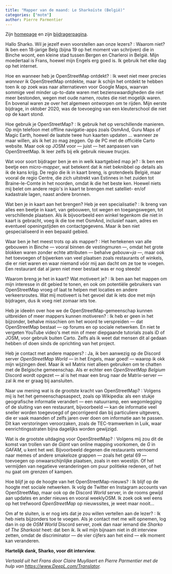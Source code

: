 ```yaml
---
title: "Mapper van de maand: Le Sharkoïste (België)"
categories: ["motm"]
author: Pierre Parmentier
---
```


Zijn [homepage](https://www.openstreetmap.org/user/LeSharkoiste) en zijn [bijdragerpagina](https://hdyc.neis-one.org/?LeSharkoiste).

Hallo Sharko. Wil je jezelf even voorstellen aan onze lezers?
: Waarom niet? Ik ben een 18-jarige Belg (bijna 19 op het moment van schrijven) die in Binche woont, een kleine stad tussen Bergen en Charleroi in België. Mijn moedertaal is Frans, hoewel mijn Engels erg goed is. Ik gebruik het elke dag op het internet.

Hoe en wanneer heb je OpenStreetMap ontdekt?
: Ik weet niet meer precies *wanneer* ik OpenStreetMap ontdekte, maar ik schijn het ontdekt te hebben toen ik op zoek was naar alternatieven voor Google Maps, waarvan sommige veel minder up-to-date waren met bezienswaardigheden die niet meer bestonden, wegen met oude namen, routes die niet mogelijk waren. En bovenal waren ze over het algemeen ontworpen om te rijden. Mijn eerste bijdrage, in oktober 2020, was de toevoeging van een kleuterschool die niet op de kaart stond.

Hoe gebruik je OpenStreetMap?
: Ik gebruik het op verschillende manieren. Op mijn telefoon met offline navigatie-apps zoals OsmAnd, Guru Maps of Magic Earth, hoewel de laatste twee hun kaarten updaten ... wanneer ze maar willen, als ik het zo mag zeggen. Op de PC met de officiële Carto website. Maar ook op JOSM voor — juist — het aanpassen van OpenStreetMap. Ik leer zelfs bij elk gebruik nieuwe *trucjes*.

Wat voor soort bijdrager ben je en in welk kaartgebied map je?
: Ik ben een beetje een *micro-mapper*, wat betekent dat ik niet beknibbel op details als ik de kans krijg. De regio die ik in kaart breng, is grotendeels België, maar vooral de regio Centre, die zich uitstrekt van Estinnes in het zuiden tot Braine-le-Comte in het noorden, omdat ik die het beste ken. Hoewel niets mij belet om andere regio's in kaart te brengen met satelliet- en/of kadastrale lagen, naast andere bronnen.

Wat ben je in kaart aan het brengen? Heb je een specialisatie?
: Ik breng van alles een beetje in kaart, van gebouwen, tot wegen en toegangswegen, tot verschillende plaatsen. Als ik bijvoorbeeld een winkel tegenkom die niet in kaart is gebracht, voeg ik die toe met OsmAnd, inclusief naam, adres en eventueel openingstijden en contactgegevens. Maar ik ben niet gespecialiseerd in een bepaald gebied.

Waar ben je het meest trots op als mapper?
: Het hertekenen van alle gebouwen in Binche — vooral binnen de vestingmuren —, omdat het grote blokken waren zonder echte attributen — behalve *gebouw=ja* —, maar ook het toevoegen of bijwerken van veel plaatsen zoals restaurants of winkels, die er niet waren en waar niemand vóór mij aan dacht om ze toe te voegen. Een restaurant dat al jaren niet meer bestaat was er nog steeds!

Waarom breng je het in kaart? Wat motiveert je?
: Ik ben aan het mappen om mijn interesse in dit gebied te tonen, en ook om potentiële gebruikers van OpenStreetMap vroeg of laat te helpen met locaties en andere verkeersroutes. Wat mij motiveert is het gevoel dat ik iets doe met mijn bijdragen, dus ik voeg niet zomaar iets toe.

Heb je ideeën over hoe we de OpenStreetMap-gemeenschap kunnen uitbreiden of meer mappers kunnen motiveren?
: Ik heb er geen in het bijzonder, behalve misschien om het woord te verspreiden — dat OpenStreetMap bestaat — op forums en op sociale netwerken. En niet te vergeten YouTube video's met min of meer diepgaande tutorials zoals iD of JOSM, voor gebruik buiten Carto. Zelfs als ik weet dat mensen dit al gedaan hebben of doen sinds de oprichting van het project.

Heb je contact met andere mappers?
: Ja, ik ben aanwezig op de Discord server *OpenStreetMap World* — in het Engels, maar goed! — waarop ik okk mijn wijzingen deel. Maar ik wil Matrix niet alleen gebruiken om te chatten met de Belgische gemeenschap. Als er echter een *OpenStreetMap Belgium* Discord wordt opgezet — al is het maar een brug naar de Matrix-server — zal ik me er graag bij aansluiten.

Naar uw mening wat is de grootste kracht van OpenStreetMap?
: Volgens mij is het het gemeenschapsaspect, zoals op Wikipedia: als een stukje geografische informatie verandert — een natuurramp, een wegomlegging of de sluiting van een restaurant, bijvoorbeeld — kan de informatie veel sneller worden toegevoegd of gecorrigeerd dan bij particuliere uitgevers, die er vaak maanden of zelfs jaren over doen om informatie aan te passen. Dit kan verstoringen veroorzaken, zoals de TEC-tramwerken in Luik, waar eenrichtingsstraten bijna dagelijks worden gewijzigd.

Wat is de grootste uitdaging voor OpenStreetMap?
: Volgens mij zou dit de komst van trollen van de *Giant* van online mapping voorkomen, de *G* in *GAFAM*, u kent het wel. Bijvoorbeeld degenen die restaurants vernoemd naar memes of andere smakeloze grappen — zoals het getal 69 — toevoegen op onwaarschijnlijke plaatsen, zoals in een woestijn. Of het vermijden van negatieve veranderingen om puur politieke redenen, of het nu gaat om grenzen of kampen.

Hoe blijf je op de hoogte van het OpenStreetMap-nieuws?
: Ik blijf op de hoogte met sociale netwerken. Ik volg de Twitter en Instagram accounts van OpenStreetMap, maar ook op de Discord *World* server, in de rooms gewijd aan updates en ander nieuws en vooral weeklyOSM. Ik zoek ook wel eens op het trefwoord *OpenStreetMap* op nieuwssites, je weet maar nooit...

Om af te sluiten, is er nog iets dat je zou willen vertellen aan de lezer?
: Ik heb niets bijzonders toe te voegen. Als je contact met me wilt opnemen, log dan in op de *OSM World* Discord server, zoek dan naar iemand die *Sharko* of *The Sharkoist* heet: dat ben ik. Ik wil mijn bijnaam niet in dit interview zetten, omdat de discriminator — de vier cijfers aan het eind — elk moment kan veranderen.

**Hartelijk dank, Sharko, voor dit interview.**

*Vertaald uit het Frans door Claire Muyllaert en Pierre Parmentier met de hulp van <https://www.DeepL.com/Translator>.*
